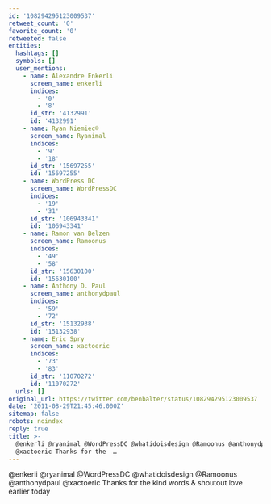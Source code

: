 ```yaml
---
id: '108294295123009537'
retweet_count: '0'
favorite_count: '0'
retweeted: false
entities:
  hashtags: []
  symbols: []
  user_mentions:
    - name: Alexandre Enkerli
      screen_name: enkerli
      indices:
        - '0'
        - '8'
      id_str: '4132991'
      id: '4132991'
    - name: Ryan Niemiec®
      screen_name: Ryanimal
      indices:
        - '9'
        - '18'
      id_str: '15697255'
      id: '15697255'
    - name: WordPress DC
      screen_name: WordPressDC
      indices:
        - '19'
        - '31'
      id_str: '106943341'
      id: '106943341'
    - name: Ramon van Belzen
      screen_name: Ramoonus
      indices:
        - '49'
        - '58'
      id_str: '15630100'
      id: '15630100'
    - name: Anthony D. Paul
      screen_name: anthonydpaul
      indices:
        - '59'
        - '72'
      id_str: '15132938'
      id: '15132938'
    - name: Eric Spry
      screen_name: xactoeric
      indices:
        - '73'
        - '83'
      id_str: '11070272'
      id: '11070272'
  urls: []
original_url: https://twitter.com/benbalter/status/108294295123009537
date: '2011-08-29T21:45:46.000Z'
sitemap: false
robots: noindex
reply: true
title: >-
  @enkerli @ryanimal @WordPressDC @whatidoisdesign @Ramoonus @anthonydpaul
  @xactoeric Thanks for the  …
---
```


@enkerli @ryanimal @WordPressDC @whatidoisdesign @Ramoonus @anthonydpaul @xactoeric Thanks for the  kind words & shoutout love earlier today